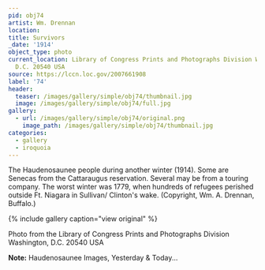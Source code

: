 ```yaml
---
pid: obj74
artist: Wm. Drennan
location:
title: Survivors
_date: '1914'
object_type: photo
current_location: Library of Congress Prints and Photographs Division Washington,
  D.C. 20540 USA
source: https://lccn.loc.gov/2007661908
label: '74'
header:
  teaser: /images/gallery/simple/obj74/thumbnail.jpg
  image: /images/gallery/simple/obj74/full.jpg
gallery:
  - url: /images/gallery/simple/obj74/original.png
    image_path: /images/gallery/simple/obj74/thumbnail.jpg
categories:
  - gallery
  - iroquoia    
---
```

The Haudenosaunee people during another winter (1914). Some are Senecas from the Cattaraugus reservation. Several may be from a touring company. The worst winter was 1779, when hundreds of refugees perished outside Ft. Niagara in Sullivan/ Clinton's wake. (Copyright, Wm. A. Drennan, Buffalo.)


{% include gallery caption="view original" %}


Photo from the Library of Congress Prints and Photographs Division Washington, D.C. 20540 USA

**Note:**
Haudenosaunee Images, Yesterday & Today...
